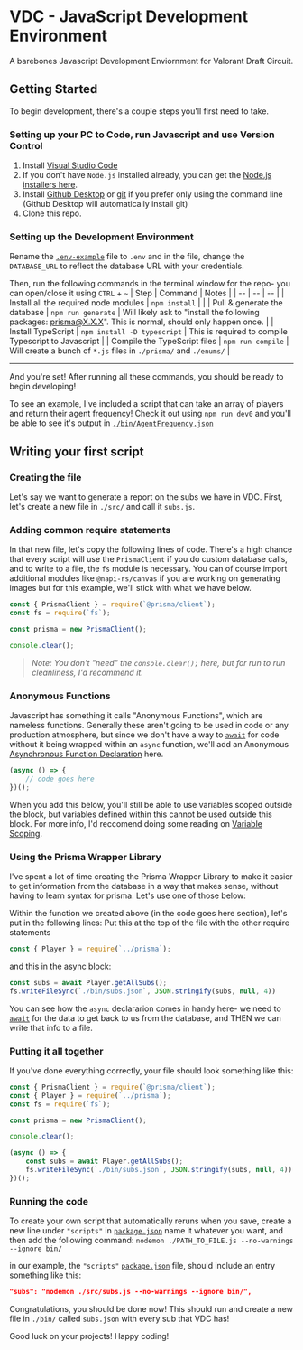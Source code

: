 # VDC - JavaScript Development Environment
A barebones Javascript Development Enviornment for Valorant Draft Circuit.

## Getting Started
To begin development, there's a couple steps you'll first need to take.

### Setting up your PC to Code, run Javascript and use Version Control
1. Install [Visual Studio Code](https://code.visualstudio.com/download)
2. If you don't have `Node.js` installed already, you can get the [Node.js installers here](https://nodejs.org/en/download).
3. Install [Github Desktop](https://desktop.github.com/) or [git](https://git-scm.com/book/en/v2/Getting-Started-Installing-Git) if you prefer only using the command line (Github Desktop will automatically install git)
4. Clone this repo.

### Setting up the Development Environment
Rename the [`.env-example`](./.env-example) file to `.env` and in the file, change the `DATABASE_URL` to reflect the database URL with your credentials.

Then, run the following commands in the terminal window for the repo- you can open/close it using `CTRL` + `~`
| Step | Command | Notes |
| -- | -- | -- |
| Install all the required node modules | `npm install` |  |
| Pull & generate the database | `npm run generate` | Will likely ask to "install the following packages: prisma@X.X.X". This is normal, should only happen once. |
| Install TypeScript | `npm install -D typescript` | This is required to compile Typescript to Javascript |
| Compile the TypeScript files | `npm run compile` | Will create a bunch of `*.js` files in `./prisma/` and `./enums/` |

---

And you're set! After running all these commands, you should be ready to begin developing!

To see an example, I've included a script that can take an array of players and return their agent frequency! Check it out using `npm run dev0` and you'll be able to see it's output in [`./bin/AgentFrequency.json`](./bin/agentFrequency.json)

## Writing your first script
### Creating the file
Let's say we want to generate a report on the subs we have in VDC. First, let's create a new file in `./src/` and call it `subs.js`.

### Adding  common require statements
In that new file, let's copy the following lines of code. There's a high chance that every script will use the `PrismaClient` if you do custom database calls, and to write to a file, the `fs` module is necessary. You can of course import additional modules like `@napi-rs/canvas` if you are working on generating images but for this example, we'll stick with what we have below.

```js
const { PrismaClient } = require(`@prisma/client`);
const fs = require(`fs`);

const prisma = new PrismaClient();

console.clear();
```
> *Note: You don't "need" the `console.clear();` here, but for run to run cleanliness, I'd recommend it.*


### Anonymous Functions
Javascript has something it calls "Anonymous Functions", which are nameless functions. Generally these aren't going to be used in code or any production atmosphere, but since we don't have a way to [`await`](https://developer.mozilla.org/en-US/docs/Web/JavaScript/Reference/Operators/await) for code without it being wrapped within an `async` function, we'll add an Anonymous [Asynchronous Function Declaration](https://developer.mozilla.org/en-US/docs/Web/JavaScript/Reference/Statements/async_function) here.

```js
(async () => {
    // code goes here
})();
```
When you add this below, you'll still be able to use variables scoped outside the block, but variables defined within this cannot be used outside this block. For more info, I'd reccomend doing some reading on [Variable Scoping](https://www.w3schools.com/js/js_scope.asp).

### Using the Prisma Wrapper Library
I've spent a lot of time creating the Prisma Wrapper Library to make it easier to get information from the database in a way that makes sense, without having to learn syntax for prisma. Let's use one of those below:

Within the function we created above (in the code goes here section), let's put in the following lines:
Put this at the top of the file with the other require statements
```js
const { Player } = require(`../prisma`);
```
and this in the async block:
```js
const subs = await Player.getAllSubs();
fs.writeFileSync(`./bin/subs.json`, JSON.stringify(subs, null, 4))
```
You can see how the `async` declararion comes in handy here- we need to [`await`](https://developer.mozilla.org/en-US/docs/Web/JavaScript/Reference/Operators/await) for the data to get back to us from the database, and THEN we can write that info to a file.


### Putting it all together
If you've done everything correctly, your file should look something like this:
```js
const { PrismaClient } = require(`@prisma/client`);
const { Player } = require(`../prisma`);
const fs = require(`fs`);

const prisma = new PrismaClient();

console.clear();

(async () => {
    const subs = await Player.getAllSubs();
    fs.writeFileSync(`./bin/subs.json`, JSON.stringify(subs, null, 4))
})();
```

### Running the code
To create your own script that automatically reruns when you save, create a new line under `"scripts"` in [`package.json`](./package.json) name it whatever you want, and then add the following command: `nodemon ./PATH_TO_FILE.js --no-warnings --ignore bin/`

in our example, the `"scripts"` [`package.json`](./package.json) file, should include an entry something like this:
```json
"subs": "nodemon ./src/subs.js --no-warnings --ignore bin/",
```

Congratulations, you should be done now! This should run and create a new file in `./bin/` called `subs.json` with every sub that VDC has!

Good luck on your projects! Happy coding!
